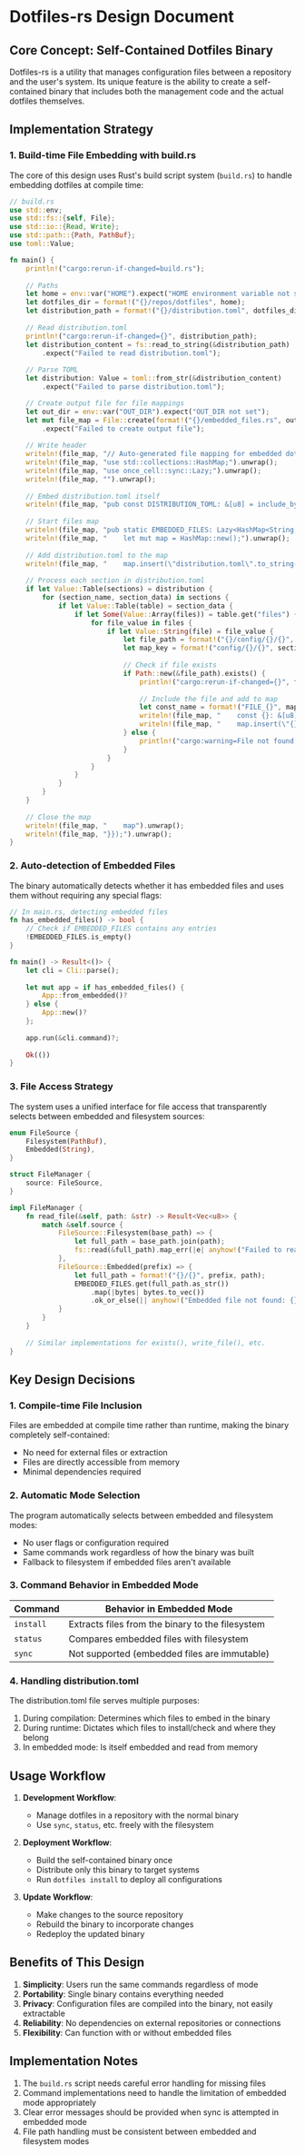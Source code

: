 # Dotfiles-rs Design Document

## Core Concept: Self-Contained Dotfiles Binary

Dotfiles-rs is a utility that manages configuration files between a repository and the user's system. Its unique feature is the ability to create a self-contained binary that includes both the management code and the actual dotfiles themselves.

## Implementation Strategy

### 1. Build-time File Embedding with build.rs

The core of this design uses Rust's build script system (`build.rs`) to handle embedding dotfiles at compile time:

```rust
// build.rs
use std::env;
use std::fs::{self, File};
use std::io::{Read, Write};
use std::path::{Path, PathBuf};
use toml::Value;

fn main() {
    println!("cargo:rerun-if-changed=build.rs");
    
    // Paths
    let home = env::var("HOME").expect("HOME environment variable not set");
    let dotfiles_dir = format!("{}/repos/dotfiles", home);
    let distribution_path = format!("{}/distribution.toml", dotfiles_dir);
    
    // Read distribution.toml
    println!("cargo:rerun-if-changed={}", distribution_path);
    let distribution_content = fs::read_to_string(&distribution_path)
        .expect("Failed to read distribution.toml");
    
    // Parse TOML
    let distribution: Value = toml::from_str(&distribution_content)
        .expect("Failed to parse distribution.toml");

    // Create output file for file mappings
    let out_dir = env::var("OUT_DIR").expect("OUT_DIR not set");
    let mut file_map = File::create(format!("{}/embedded_files.rs", out_dir))
        .expect("Failed to create output file");
    
    // Write header
    writeln!(file_map, "// Auto-generated file mapping for embedded dotfiles").unwrap();
    writeln!(file_map, "use std::collections::HashMap;").unwrap();
    writeln!(file_map, "use once_cell::sync::Lazy;").unwrap();
    writeln!(file_map, "").unwrap();
    
    // Embed distribution.toml itself
    writeln!(file_map, "pub const DISTRIBUTION_TOML: &[u8] = include_bytes!(\"{}\");", distribution_path).unwrap();
    
    // Start files map
    writeln!(file_map, "pub static EMBEDDED_FILES: Lazy<HashMap<String, &'static [u8]>> = Lazy::new(|| {{").unwrap();
    writeln!(file_map, "    let mut map = HashMap::new();").unwrap();
    
    // Add distribution.toml to the map
    writeln!(file_map, "    map.insert(\"distribution.toml\".to_string(), DISTRIBUTION_TOML);").unwrap();
    
    // Process each section in distribution.toml
    if let Value::Table(sections) = distribution {
        for (section_name, section_data) in sections {
            if let Value::Table(table) = section_data {
                if let Some(Value::Array(files)) = table.get("files") {
                    for file_value in files {
                        if let Value::String(file) = file_value {
                            let file_path = format!("{}/config/{}/{}", dotfiles_dir, section_name, file);
                            let map_key = format!("config/{}/{}", section_name, file);
                            
                            // Check if file exists
                            if Path::new(&file_path).exists() {
                                println!("cargo:rerun-if-changed={}", file_path);
                                
                                // Include the file and add to map
                                let const_name = format!("FILE_{}", map_key.replace("/", "_").replace(".", "_"));
                                writeln!(file_map, "    const {}: &[u8] = include_bytes!(\"{}\");", const_name, file_path).unwrap();
                                writeln!(file_map, "    map.insert(\"{}\".to_string(), {});", map_key, const_name).unwrap();
                            } else {
                                println!("cargo:warning=File not found: {}", file_path);
                            }
                        }
                    }
                }
            }
        }
    }
    
    // Close the map
    writeln!(file_map, "    map").unwrap();
    writeln!(file_map, "}});").unwrap();
}
```

### 2. Auto-detection of Embedded Files

The binary automatically detects whether it has embedded files and uses them without requiring any special flags:

```rust
// In main.rs, detecting embedded files
fn has_embedded_files() -> bool {
    // Check if EMBEDDED_FILES contains any entries
    !EMBEDDED_FILES.is_empty()
}

fn main() -> Result<()> {
    let cli = Cli::parse();
    
    let mut app = if has_embedded_files() {
        App::from_embedded()?
    } else {
        App::new()?
    };
    
    app.run(&cli.command)?;
    
    Ok(())
}
```

### 3. File Access Strategy

The system uses a unified interface for file access that transparently selects between embedded and filesystem sources:

```rust
enum FileSource {
    Filesystem(PathBuf),
    Embedded(String),
}

struct FileManager {
    source: FileSource,
}

impl FileManager {
    fn read_file(&self, path: &str) -> Result<Vec<u8>> {
        match &self.source {
            FileSource::Filesystem(base_path) => {
                let full_path = base_path.join(path);
                fs::read(&full_path).map_err(|e| anyhow!("Failed to read {}: {}", full_path.display(), e))
            },
            FileSource::Embedded(prefix) => {
                let full_path = format!("{}/{}", prefix, path);
                EMBEDDED_FILES.get(full_path.as_str())
                    .map(|bytes| bytes.to_vec())
                    .ok_or_else(|| anyhow!("Embedded file not found: {}", full_path))
            }
        }
    }
    
    // Similar implementations for exists(), write_file(), etc.
}
```

## Key Design Decisions

### 1. Compile-time File Inclusion

Files are embedded at compile time rather than runtime, making the binary completely self-contained:

- No need for external files or extraction
- Files are directly accessible from memory
- Minimal dependencies required

### 2. Automatic Mode Selection

The program automatically selects between embedded and filesystem modes:

- No user flags or configuration required
- Same commands work regardless of how the binary was built
- Fallback to filesystem if embedded files aren't available

### 3. Command Behavior in Embedded Mode

| Command | Behavior in Embedded Mode |
|---------|---------------------------|
| `install` | Extracts files from the binary to the filesystem |
| `status` | Compares embedded files with filesystem |
| `sync` | Not supported (embedded files are immutable) |

### 4. Handling distribution.toml

The distribution.toml file serves multiple purposes:

1. During compilation: Determines which files to embed in the binary
2. During runtime: Dictates which files to install/check and where they belong
3. In embedded mode: Is itself embedded and read from memory

## Usage Workflow

1. **Development Workflow**:
   - Manage dotfiles in a repository with the normal binary
   - Use `sync`, `status`, etc. freely with the filesystem

2. **Deployment Workflow**:
   - Build the self-contained binary once
   - Distribute only this binary to target systems
   - Run `dotfiles install` to deploy all configurations

3. **Update Workflow**:
   - Make changes to the source repository
   - Rebuild the binary to incorporate changes
   - Redeploy the updated binary

## Benefits of This Design

1. **Simplicity**: Users run the same commands regardless of mode
2. **Portability**: Single binary contains everything needed
3. **Privacy**: Configuration files are compiled into the binary, not easily extractable
4. **Reliability**: No dependencies on external repositories or connections
5. **Flexibility**: Can function with or without embedded files

## Implementation Notes

1. The `build.rs` script needs careful error handling for missing files
2. Command implementations need to handle the limitation of embedded mode appropriately
3. Clear error messages should be provided when sync is attempted in embedded mode
4. File path handling must be consistent between embedded and filesystem modes